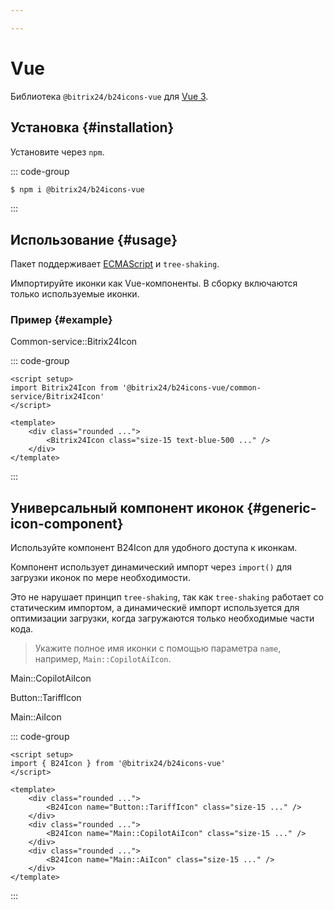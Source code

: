 ```yaml
---

---
```


<script setup>
import { B24Icon } from '@bitrix24/b24icons-vue';
import Bitrix24Icon from '@bitrix24/b24icons-vue/common-service/Bitrix24Icon';
import Example from '~/.vitepress/theme/components/ui/Example.vue';

const configParams = __SH_BASE__;
</script>

# Vue

Библиотека `@bitrix24/b24icons-vue` для [Vue 3](https://vuejs.org/).

## Установка {#installation}

Установите через `npm`.

::: code-group
```sh [npm]
$ npm i @bitrix24/b24icons-vue
```
:::

## Использование {#usage}

Пакет поддерживает [ECMAScript](https://tc39.github.io/ecma262/#sec-modules) и `tree-shaking`.

Импортируйте иконки как Vue-компоненты. В сборку включаются только используемые иконки.

### Пример {#example}

<Example>
	<div class="grid grid-cols-1 gap-x-10 gap-y-8 place-items-center">
		<div class="flex flex-col items-center gap-y-1">
			<p class="font-medium text-xs text-gray-800 font-b24-system-mono text-center dark:text-gray-400">Common-service::Bitrix24Icon</p>
			<div class="size-24 rounded-lg bg-white shadow-md dark:bg-gray-400 flex flex-row flex-nowrap items-center justify-center">
				<Bitrix24Icon class="size-15 text-blue-500 dark:text-blue-900" />
			</div>
		</div>
	</div>
</Example>

::: code-group
```vue{2,7} [SomeComponent.vue]
<script setup>
import Bitrix24Icon from '@bitrix24/b24icons-vue/common-service/Bitrix24Icon'
</script>

<template>
	<div class="rounded ...">
		<Bitrix24Icon class="size-15 text-blue-500 ..." />
	</div>
</template>
```
:::

## Универсальный компонент иконок {#generic-icon-component}

Используйте компонент <a :href="`${configParams.github}/blob/main/packages/@bitrix24-icons-vue/src/components/B24Icon.ts`" target="_blank" rel="noreferrer">B24Icon</a> для удобного доступа к иконкам.

Компонент использует динамический импорт через `import()` для загрузки иконок по мере необходимости.

Это не нарушает принцип `tree-shaking`, так как `tree-shaking` работает со статическим импортом, а динамическиё импорт используется для оптимизации загрузки, когда загружаются только необходимые части кода.

> Укажите полное имя иконки с помощью параметра `name`, например, `Main::CopilotAiIcon`.

<Example>
	<div class="grid grid-cols-1 sm:grid-cols-3 gap-x-10 gap-y-8 place-items-center">
		<div class="flex flex-col items-center gap-y-1">
			<p class="font-medium text-xs text-gray-800 font-b24-system-mono text-center dark:text-gray-400">Main::CopilotAiIcon</p>
			<div class="size-24 rounded-lg bg-white shadow-md dark:bg-gray-400 flex flex-row flex-nowrap items-center justify-center">
				<B24Icon name="Main::CopilotAiIcon" class="size-15 text-blue-500 dark:text-blue-900" />
			</div>
		</div>
		<div class="flex flex-col items-center gap-y-1">
			<p class="font-medium text-xs text-gray-800 font-b24-system-mono text-center dark:text-gray-400">Button::TariffIcon</p>
			<div class="size-24 rounded-lg bg-white shadow-md dark:bg-gray-400 flex flex-row flex-nowrap items-center justify-center">
				<B24Icon name="Button::TariffIcon" class="size-15 text-blue-500 dark:text-blue-900" />
			</div>
		</div>
		<div class="flex flex-col items-center gap-y-1">
			<p class="font-medium text-xs text-gray-800 font-b24-system-mono text-center dark:text-gray-400">Main::AiIcon</p>
			<div class="size-24 rounded-lg bg-white shadow-md dark:bg-gray-400 flex flex-row flex-nowrap items-center justify-center">
				<B24Icon name="Main::AiIcon" class="size-15 text-blue-500 dark:text-blue-900" />
			</div>
		</div>
	</div>
</Example>

::: code-group
```vue{2,7,10,13} [SomeComponent.vue]
<script setup>
import { B24Icon } from '@bitrix24/b24icons-vue'
</script>

<template>
	<div class="rounded ...">
		<B24Icon name="Button::TariffIcon" class="size-15 ..." />
	</div>
	<div class="rounded ...">
		<B24Icon name="Main::CopilotAiIcon" class="size-15 ..." />
	</div>
	<div class="rounded ...">
		<B24Icon name="Main::AiIcon" class="size-15 ..." />
	</div>
</template>
```
:::